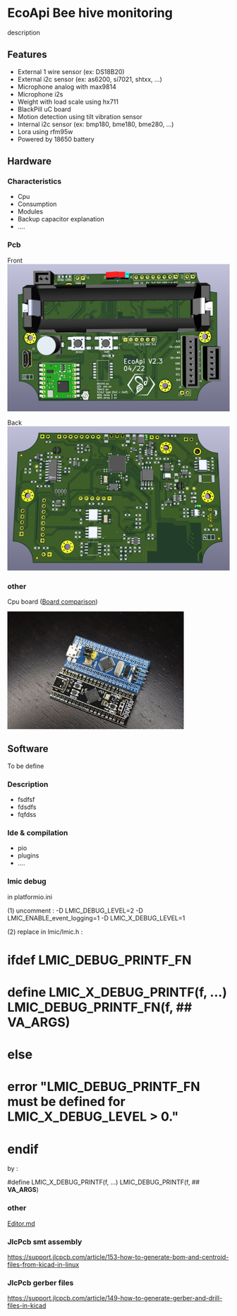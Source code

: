 # EcoApi Bee hive monitoring

description

## Features

- External 1 wire sensor (ex: DS18B20)
- External i2c sensor (ex: as6200, si7021, shtxx, ...)
- Microphone analog with max9814
- Microphone i2s 
- Weight with load scale using hx711
- BlackPill uC board
- Motion detection using tilt vibration sensor
- Internal i2c sensor (ex: bmp180, bme180, bme280, ...)
- Lora using rfm95w 
- Powered by 18650 battery

## Hardware

### Characteristics

- Cpu
- Consumption
- Modules
- Backup capacitor explanation
- ....

### Pcb

Front
[![](https://github.com/EcoApi/EcoApi_BeeHiveMonitoring/blob/main/Hardware/images/FrontV2.png?raw=true)](https://github.com/EcoApi/EcoApi_BeeHiveMonitoring/blob/main/Hardware/images/FrontV2.png?raw=true)

Back
[![](https://github.com/EcoApi/EcoApi_BeeHiveMonitoring/blob/main/Hardware/images/BackV2.png?raw=true)](https://github.com/EcoApi/EcoApi_BeeHiveMonitoring/blob/main/Hardware/images/BackV2.png?raw=true)

### other

Cpu board ([Board comparison](https://hackaday.com/2021/01/20/blue-pill-vs-black-pill-transitioning-from-stm32f103-to-stm32f411/ "Board comparison"))

[![](https://github.com/EcoApi/EcoApi_BeeHiveMonitoring/blob/main/Hardware/images/stm32_blue_black_pill_top.jpg?raw=true)](https://github.com/EcoApi/EcoApi_BeeHiveMonitoring/blob/main/Hardware/images/stm32_blue_black_pill_top.jpg?raw=true)


## Software

To be define

### Description

- fsdfsf
- fdsdfs
- fqfdss

### Ide & compilation

- pio
- plugins
- ....

### lmic debug ###

in platformio.ini

(1) uncomment :
	-D LMIC_DEBUG_LEVEL=2
	-D LMIC_ENABLE_event_logging=1
	-D LMIC_X_DEBUG_LEVEL=1

(2) replace in lmic/lmic.h :

#  ifdef LMIC_DEBUG_PRINTF_FN
#    define LMIC_X_DEBUG_PRINTF(f, ...) LMIC_DEBUG_PRINTF_FN(f, ## __VA_ARGS__)
#  else
#    error "LMIC_DEBUG_PRINTF_FN must be defined for LMIC_X_DEBUG_LEVEL > 0."
#  endif

by :

#define LMIC_X_DEBUG_PRINTF(f, ...) LMIC_DEBUG_PRINTF(f, ## __VA_ARGS__)

### other 
[Editor.md](https://pandao.github.io/editor.md/en.html "Editor.md")

### JlcPcb smt assembly ###
https://support.jlcpcb.com/article/153-how-to-generate-bom-and-centroid-files-from-kicad-in-linux

### JlcPcb gerber files ###
https://support.jlcpcb.com/article/149-how-to-generate-gerber-and-drill-files-in-kicad


